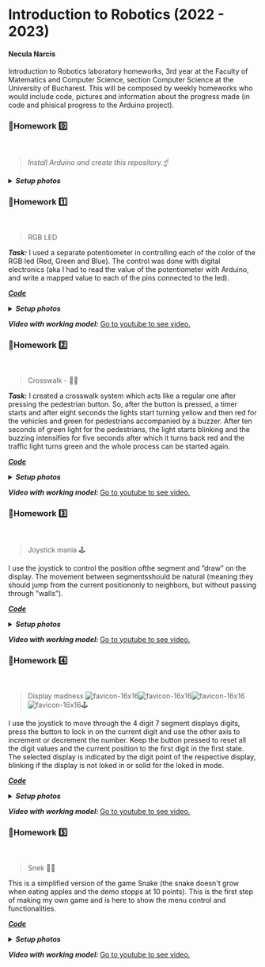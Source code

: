 # Introduction to Robotics (2022 - 2023)

#### Necula Narcis
Introduction to Robotics laboratory homeworks, 3rd year at the Faculty of Matematics and Computer Science, section Computer Science at the University of Bucharest. This will be composed by weekly homeworks who would include code, pictures and information about the progress made (in code and phisical progress to the Arduino project).


### 📗Homework 0️⃣
<br>

 > <i>Install Arduino and create this repository.☝️</i> <br>

<details>
<summary><i><b>Setup photos</b></i></summary>
<br> 
 
![alt text](https://i.imgur.com/OvHTXBm.png)
 
<br>
</details>

### 📗Homework 1️⃣
<br>

 > RGB LED
 
<i><b>Task:</b></i> I used a separate potentiometer in controlling each of the color of the RGB led (Red, Green and Blue). The control was done with digital electronics (aka I had to read the value of the potentiometer with Arduino, and write a mapped value to each of the pins connected to the led).


 [<i><b>Code</b></i>](https://github.com/Narcis22/IntroductionToRobotics/blob/main/Homework_1_RGB_LED/Homework_1_RGB_LED.ino)

<details>
 <summary><i><b>Setup photos</b></i></summary>
 </br></br>
 
![Robotics_Homework_1_setup_2](https://user-images.githubusercontent.com/62501946/197394485-7ab89801-adc1-4e15-951d-9787bf98c7f6.jpg)

![Robotics_Homework_1_setup_1](https://user-images.githubusercontent.com/62501946/197394483-a79f9cf6-b6f3-4325-b838-ec25472c7c68.jpg)

</details>

<i><b>Video with working model:</b></i>
[Go to youtube to see video.](https://www.youtube.com/watch?v=gRUL80wEv6I&ab_channel=NarcisNecula)


### 📗Homework 2️⃣
<br>

 > Crosswalk - 🚦🚸
 
 <i><b>Task:</b></i> I created a crosswalk system which acts like a regular one after pressing the pedestrian button. So, after the button is pressed, a timer starts and after eight seconds the lights start turning yellow and then red for the vehicles and green for pedestrians accompanied by a buzzer. After ten seconds of green light for the pedestrians, the light starts blinking and the buzzing intensifies for five seconds after which it turns back red and the traffic light turns green and the whole process can be started again.


 [<i><b>Code</b></i>](https://github.com/Narcis22/IntroductionToRobotics/blob/main/Homework_2_Crosswalk/Homework_2_Crosswalk.ino)

<details>
 
 <summary> <i><b>Setup photos</b></i> </summary>
</br></br>

![Crosswalk_unlit](https://user-images.githubusercontent.com/62501946/198887521-6087d977-56da-496f-adb0-36144fec0ba5.jpg)

![Crosswalk_lit](https://user-images.githubusercontent.com/62501946/198887522-a0d7b4f9-b529-4397-8370-edde4f75c010.jpg)

</details>

<i><b>Video with working model: </b></i>
[Go to youtube to see video.](https://youtu.be/yUhXWoTgpPg)
 
### 📗Homework 3️⃣
<br>

 > Joystick mania 🕹️
 
 I use the joystick to control the position ofthe segment and ”draw” on the display. The movement between segmentsshould be natural (meaning they should jump from the current positiononly to neighbors, but without passing through ”walls”).


 [<i><b>Code</b></i>](https://github.com/Narcis22/IntroductionToRobotics/blob/main/Homework_3_JoystickMania/Homework_3_JoystickMania.ino)


<details>
<summary> <i><b>Setup photos</b></i> </summary>
</br></br>

![Pic_1](https://user-images.githubusercontent.com/62501946/200411177-2550916e-884f-402b-b0b5-5fce9ec33f24.png)
![Pic_2](https://user-images.githubusercontent.com/62501946/200412244-4736085b-715f-4678-b716-88460aae6d05.png)
![Pic_3](https://user-images.githubusercontent.com/62501946/200411191-bdce90f7-25cc-4eee-802b-0bf4156585d7.png)

</details>

<i><b>Video with working model: </b></i>
[Go to youtube to see video.](https://youtu.be/iD5Ntl5qufo)

### 📗Homework 4️⃣
<br>

 > Display madness  ![favicon-16x16](https://user-images.githubusercontent.com/62501946/201535390-70965b26-ee0b-4216-ba4a-523726bd1025.png)![favicon-16x16](https://user-images.githubusercontent.com/62501946/201535393-4b607354-914e-438b-8b5a-fae12af6e266.png)![favicon-16x16](https://user-images.githubusercontent.com/62501946/201535395-d29cf16b-9ce5-4e9e-80cd-d7c00eadc6e8.png)![favicon-16x16](https://user-images.githubusercontent.com/62501946/201535397-81569f3e-619f-4b91-8796-b4355746a06f.png)🕹️

I use the joystick to move through the 4 digit 7 segment displays digits, press the button to lock in on the current digit and use the other axis to increment or decrement the number. Keep the button pressed to reset all the digit values and the current position to the first digit in the first state.
The selected display is indicated by the digit point of the respective display, blinking if the display is not loked in or solid for the loked in mode.

 [<i><b>Code</b></i>](https://github.com/Narcis22/IntroductionToRobotics/blob/main/Homework_4_DisplayMadness/Homework_4_DisplayMadness.ino)


<details>
<summary> <i><b>Setup photos</b></i> </summary>
</br></br>

![setup_pic_1](https://user-images.githubusercontent.com/62501946/201536662-23cc25a2-1231-4a57-97a4-90dda6ee113f.png)

![setup_pic_2](https://user-images.githubusercontent.com/62501946/201536594-4b4f2388-fdff-44bf-bf9c-8d1b94955c0d.png)


</details>

<i><b>Video with working model: </b></i>
[Go to youtube to see video.](https://youtu.be/-RtheO9I-Wk)

### 📗Homework 5️⃣
<br>

 > Snek 🐍🍎

This is a simplified version of the game Snake (the snake doesn't grow when eating apples and the demo stopps at 10 points). This is the first step of making my own game and is here to show the menu control and functionalities.

 [<i><b>Code</b></i>]()


<details>
<summary> <i><b>Setup photos</b></i> </summary>
</br></br>
![20221209_051511](https://user-images.githubusercontent.com/62501946/206619201-626ed73b-bef1-459e-985c-6d0a9dc7f165.jpg)

![20221209_051524](https://user-images.githubusercontent.com/62501946/206619212-25e09526-c25a-4acb-9fa7-b91bd8ba1703.jpg)

![20221209_051551](https://user-images.githubusercontent.com/62501946/206619217-9a94b08c-65b1-4cf6-8e1e-563cbf709c6e.jpg)

![20221209_051616](https://user-images.githubusercontent.com/62501946/206619224-321d1545-9101-47ad-a63f-bdb52db8c63a.jpg)

</details>

<i><b>Video with working model: </b></i>
[Go to youtube to see video.](https://youtu.be/yfGVG3hl76I)

